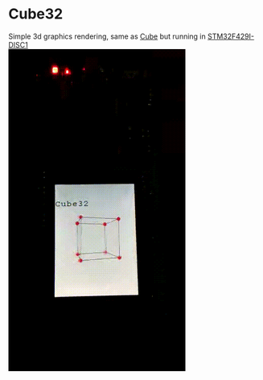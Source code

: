 # Cube32
Simple 3d graphics rendering, same as [Cube](https://github.com/mustaffxx/Cube) but running in [STM32F429I-DISC1](https://www.st.com/en/evaluation-tools/32f429idiscovery.html)  
![Cube32](gif/cube32.gif)
